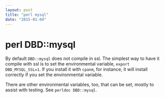 ```yaml
---
layout: post
title: "perl mysql"
date: "2015-01-04"
---
```


# perl DBD::mysql

By default `DBD::mysql` does not compile in ssl. The simplest way to have it
compile with ssl is to set the environmental variable, `export DBD_MYSQL_SSL=1`.
If you install it with `cpanm`, for instance, it will install correctly if you
set the environmental variable.

There are other environmental variables, too, that can be set, mostly to assist
with testing. See `perldoc DBD::mysql`.
